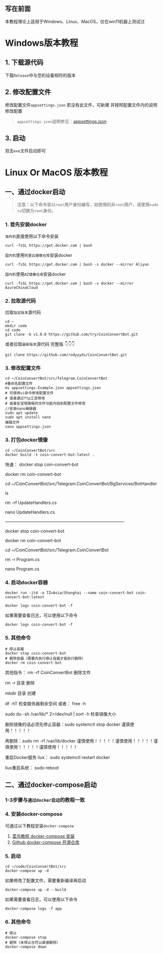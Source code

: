 ## 写在前面

本教程理论上适用于Windows、Linux、MacOS，仅在win11机器上测试过

# Windows版本教程
## 1. 下载源代码
下载`Release`中与您的设备相符的版本

## 2. 修改配置文件
修改配置文件`appsettings.json`
若没有此文件，可新建
并按照配置文件内的说明修改配置
> `appsettings.json`说明参见：[appsettings.json](appsettings.md)

## 3. 启动
双击`exe`文件启动即可

# Linux Or MacOS 版本教程

## 一、通过docker启动
>注意：以下命令皆以`root`用户身份编写，如使用的非`root`用户，请使用`sudo su`切换为`root`身份。
### 1. 首先安装docker
`海外机`直接使用以下命令安装
```
curl -fsSL https://get.docker.com | bash
```
`国内机`使用`阿里云镜像仓库`安装docker
```
curl -fsSL https://get.docker.com | bash -s docker --mirror Aliyun
```
`国内机`使用`AZ镜像仓库`安装docker
```
curl -fsSL https://get.docker.com | bash -s docker --mirror AzureChinaCloud
```
### 2. 拉取源代码
拉取`指定版本`源代码
```
cd ~
mkdir code
cd code
git clone -b v1.0.0 https://github.com/try/CoinConvertBot.git
```
或者拉取`最新版本`源代码 完整版 👇👇👇
```
git clone https://github.com/rodyyyds/CoinConvertBot.git
```
### 3. 修改配置文件
```
cd ~/CoinConvertBot/src/Telegram.CoinConvertBot
#重命名配置文件
mv appsettings.Example.json appsettings.json
# 可使用vi命令修改配置文件
# 或者通过ftp工具修改
# 或者在宝塔面板的文件功能内找到配置文件修改
//安装nano编辑器
sudo apt update
sudo apt install nano
编辑文件
nano appsettings.json
```
### 3. 打包docker镜像
```
cd ~/CoinConvertBot/src
docker build -t coin-convert-bot:latest .
```

快速：
docker stop coin-convert-bot

docker rm coin-convert-bot 

cd ~/CoinConvertBot/src/Telegram.CoinConvertBot/BgServices/BotHandler

ls

rm -rf UpdateHandlers.cs

nano UpdateHandlers.cs

————————————————————————————

docker stop coin-convert-bot

docker rm coin-convert-bot 

cd ~/CoinConvertBot/src/Telegram.CoinConvertBot

rm -r Program.cs

nano Program.cs


### 4. 启动docker容器
```
docker run -itd -e TZ=Asia/Shanghai --name coin-convert-bot coin-convert-bot:latest

docker logs coin-convert-bot -f

```
如果需要查看日志，可以使用以下命令
```
docker logs coin-convert-bot -f
```
### 5. 其他命令
```
# 停止容器
docker stop coin-convert-bot
# 删除容器（需要先执行停止容器才能执行删除）
docker rm coin-convert-bot
```
其他指令：
rm -rf CoinConvertBot 删除文件

rm -r 目录 删除

mkdir 目录 创建

df -hT   检查服务器剩余空间 或者：   free -h  

sudo du -sh /var/lib/* 2>/dev/null | sort -h   检查镜像大小

删除镜像的话必须先停止容器：sudo systemctl stop docker   谨慎使用！！！！！

再删除：sudo rm -rf /var/lib/docker   谨慎使用！！！！！谨慎使用！！！！！谨慎使用！！！！！谨慎使用！！！！！

重启Docker服务 liux：  sudo systemctl restart docker

liux重启系统： sudo reboot

## 二、通过docker-compose启动

### 1-3步骤与`通过docker启动`的教程一致

### 4. 安装docker-compose
可通过以下教程安装`docker-compose`
 1. [菜鸟教程 docker-compose 安装](https://www.runoob.com/docker/docker-compose.html)
 2. [Github docker-compose 开源仓库](https://github.com/docker/compose/releases)

### 5. 启动
```
cd ~/code/CoinConvertBot/src
docker-compose up -d
```
如果修改了配置文件，需要重新编译再启动
```
docker-compose up -d --build
```
如果需要查看日志，可以使用以下命令
```
docker-compose logs -f app
```
### 6. 其他命令
```
# 停止
docker-compose stop
# 删除（未停止也可以直接删除）
docker-compose down
```
